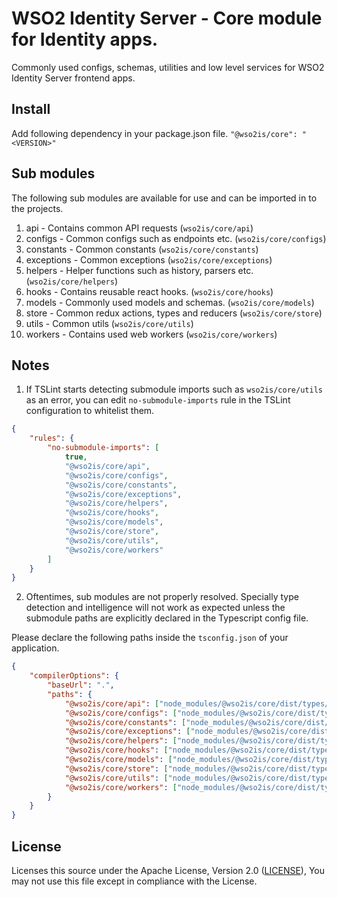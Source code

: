 # WSO2 Identity Server - Core module for Identity apps.

Commonly used configs, schemas, utilities and low level services for WSO2 Identity Server frontend apps.

## Install
Add following dependency in your package.json file.
`"@wso2is/core": "<VERSION>"`

## Sub modules

The following sub modules are available for use and can be imported in to the projects.

1. api - Contains common API requests (`wso2is/core/api`)
2. configs - Common configs such as endpoints etc. (`wso2is/core/configs`)
3. constants - Common constants (`wso2is/core/constants`)
4. exceptions - Common exceptions (`wso2is/core/exceptions`)
5. helpers - Helper functions such as history, parsers etc. (`wso2is/core/helpers`)
6. hooks - Contains reusable react hooks. (`wso2is/core/hooks`)
7. models - Commonly used models and schemas. (`wso2is/core/models`)
8. store - Common redux actions, types and reducers (`wso2is/core/store`)
9. utils - Common utils (`wso2is/core/utils`)
9. workers - Contains used web workers (`wso2is/core/workers`)

## Notes

1. If TSLint starts detecting submodule imports such as `wso2is/core/utils` as an error, you can edit `no-submodule-imports` rule in the TSLint configuration to whitelist them.

```json
{
    "rules": {
        "no-submodule-imports": [
            true,
            "@wso2is/core/api",
            "@wso2is/core/configs",
            "@wso2is/core/constants",
            "@wso2is/core/exceptions",
            "@wso2is/core/helpers",
            "@wso2is/core/hooks",
            "@wso2is/core/models",
            "@wso2is/core/store",
            "@wso2is/core/utils",
            "@wso2is/core/workers"
        ]
    }
}
``` 

2. Oftentimes, sub modules are not properly resolved. Specially type detection and intelligence will not work as expected unless the submodule paths are explicitly declared in the Typescript config file.  

Please declare the following paths inside the `tsconfig.json` of your application.

```json
{
    "compilerOptions": {
        "baseUrl": ".",
        "paths": {
            "@wso2is/core/api": ["node_modules/@wso2is/core/dist/types/api"],
            "@wso2is/core/configs": ["node_modules/@wso2is/core/dist/types/configs"],
            "@wso2is/core/constants": ["node_modules/@wso2is/core/dist/types/constants"],
            "@wso2is/core/exceptions": ["node_modules/@wso2is/core/dist/types/exceptions"],
            "@wso2is/core/helpers": ["node_modules/@wso2is/core/dist/types/helpers"],
            "@wso2is/core/hooks": ["node_modules/@wso2is/core/dist/types/hooks"],
            "@wso2is/core/models": ["node_modules/@wso2is/core/dist/types/models"],
            "@wso2is/core/store": ["node_modules/@wso2is/core/dist/types/store"],
            "@wso2is/core/utils": ["node_modules/@wso2is/core/dist/types/utils"],
            "@wso2is/core/workers": ["node_modules/@wso2is/core/dist/types/workers"]
        }
    }
}
```


## License

Licenses this source under the Apache License, Version 2.0 ([LICENSE](LICENSE)), You may not use this file except in compliance with the License.

